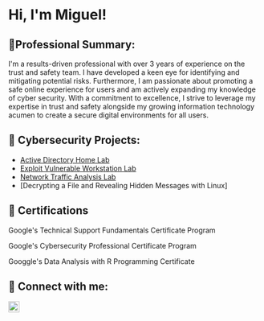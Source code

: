 <h1>Hi, I'm Miguel!</h1>

<h2> 📜Professional Summary:</h2>
I'm a results-driven professional with over 3 years of experience on the trust and safety team. I have developed a keen eye for identifying and mitigating potential risks. Furthermore, I am passionate about promoting a safe online experience for users and am actively expanding my knowledge of cyber security. With a commitment to excellence, I strive to leverage my expertise in trust and safety alongside my growing information technology acumen to create a secure digital environments for all users.
  
<h2>📂 Cybersecurity Projects:</h2>


  - [Active Directory Home Lab](https://github.com/miguel079/ActiveDirectoryLab)
  - [Exploit Vulnerable Workstation Lab](https://github.com/miguel079/exploitVulnerableWorkstation)
  - [Network Traffic Analysis Lab](https://github.com/miguel079/AnalyzingNetworkTraffic)
  - [Decrypting a File and Revealing Hidden Messages with Linux]

<h2> 📄 Certifications</h2>

Google's Technical Support Fundamentals Certificate Program

Google's Cybersecurity Professional Certificate Program

Googgle's Data Analysis with R Programming Certificate


<h2> 🤳 Connect with me:</h2>

[<img align="left" alt="JoshMadakor | LinkedIn" width="22px" src="https://cdn.jsdelivr.net/npm/simple-icons@v3/icons/linkedin.svg" />][linkedin]

[linkedin]: https://www.linkedin.com/in/miguel-g-0114921b7/
